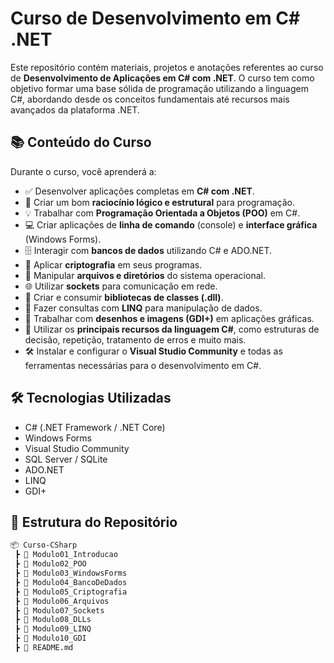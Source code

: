 # Curso de Desenvolvimento em C# .NET

Este repositório contém materiais, projetos e anotações referentes ao curso de **Desenvolvimento de Aplicações em C# com .NET**. O curso tem como objetivo formar uma base sólida de programação utilizando a linguagem C#, abordando desde os conceitos fundamentais até recursos mais avançados da plataforma .NET.

## 📚 Conteúdo do Curso

Durante o curso, você aprenderá a:

- ✅ Desenvolver aplicações completas em **C# com .NET**.
- 🧠 Criar um bom **raciocínio lógico e estrutural** para programação.
- 💡 Trabalhar com **Programação Orientada a Objetos (POO)** em C#.
- 💻 Criar aplicações de **linha de comando** (console) e **interface gráfica** (Windows Forms).
- 🗄️ Interagir com **bancos de dados** utilizando C# e ADO.NET.
- 🔐 Aplicar **criptografia** em seus programas.
- 📁 Manipular **arquivos e diretórios** do sistema operacional.
- 🌐 Utilizar **sockets** para comunicação em rede.
- 🧩 Criar e consumir **bibliotecas de classes (.dll)**.
- 🔎 Fazer consultas com **LINQ** para manipulação de dados.
- 🎨 Trabalhar com **desenhos e imagens (GDI+)** em aplicações gráficas.
- 🧰 Utilizar os **principais recursos da linguagem C#**, como estruturas de decisão, repetição, tratamento de erros e muito mais.
- 🛠️ Instalar e configurar o **Visual Studio Community** e todas as ferramentas necessárias para o desenvolvimento em C#.

## 🛠️ Tecnologias Utilizadas

- C# (.NET Framework / .NET Core)
- Windows Forms
- Visual Studio Community
- SQL Server / SQLite
- ADO.NET
- LINQ
- GDI+

## 📁 Estrutura do Repositório

```bash
📦 Curso-CSharp
 ┣ 📂 Modulo01_Introducao
 ┣ 📂 Modulo02_POO
 ┣ 📂 Modulo03_WindowsForms
 ┣ 📂 Modulo04_BancoDeDados
 ┣ 📂 Modulo05_Criptografia
 ┣ 📂 Modulo06_Arquivos
 ┣ 📂 Modulo07_Sockets
 ┣ 📂 Modulo08_DLLs
 ┣ 📂 Modulo09_LINQ
 ┣ 📂 Modulo10_GDI
 ┣ 📜 README.md
